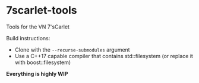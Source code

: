 # 7scarlet-tools
Tools for the VN 7'sCarlet

Build instructions: 
 * Clone with the `--recurse-submodules` argument
 * Use a C++17 capable compiler that contains std::filesystem (or replace it with boost::filesystem)

**Everything is highly WIP**
